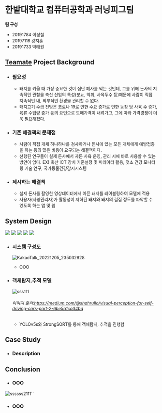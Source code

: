 # 한밭대학교 컴퓨터공학과 러닝피그팀

**팀 구성**
- 20191784 이성철 
- 20197118 강지훈
- 20191733 박태원

## <u>Teamate</u> Project Background
- ### 필요성
  - 돼지를 키울 때 가장 중요한 것이 집단 폐사를 막는 것인데, 그를 위해 돈사의 지속적인 관찰을 축산 산업의 특성(분뇨, 악취, 사육두수 등)때문에 사람이 직접 지속적인 내, 외부적인 환경을 관리할 수 없다.
  - 돼지고기 수급 전망은 코로나 19로 인한 수요 증가로 인한 농장 당 사육 수 증가, 육류 수입량 증가 등의 요인으로 도매가격이 내려가고, 그에 따라 가격경쟁이 더욱 필요해졌다.

- ### 기존 해결책의 문제점
  - 사람이 직접 개체 하나하나를 검사하거나 돈사에 있는 모든 개체에게 예방접종을 하는 등의 많은 비용이 요구되는 해결책이다.
  - 선행된 연구들이 실제 돈사에서 자돈 사육 운영, 관리 시에 바로 사용할 수 있는 방안이 없다.
  EX) 축산 ICT 장치 기준설정 및 빅데이터 활용, 젖소 건강 모니터링 기술 연구, 국가동물건강감시시스템 

- ### 제시하는 해결책
  - 실제 돈사를 촬영한 영상데이터에서 아픈 돼지를 레이블링하여 모델에 적용
  - 사용자(사양관리자)가 활동성이 저하된 돼지와 돼지의 결집 정도를 파악할 수 있도록 하는 앱 및 웹
  
## System Design
  <img src="https://img.shields.io/badge/Python-3776AB?style=flat-square&logo=Python&logoColor=white"/> <img src="https://img.shields.io/badge/Pytorch-EE4C2C?style=flat-square&logo=Pytorch&logoColor=white"/> <img src="https://img.shields.io/badge/Flutter-02569B?style=flat-square&logo=Flutter&logoColor=white"/> <img src="https://img.shields.io/badge/Flask-000000?style=flat-square&logo=Flask&logoColor=white"/> <img src="https://img.shields.io/badge/MySQL-4479A1?style=flat-square&logo=MySQL&logoColor=white"/> 

  - ### 시스템 구성도
    
    ![KakaoTalk_20221205_235032828](https://user-images.githubusercontent.com/102698011/205670757-59b35e90-f7e7-4275-8a34-ceaed012c9da.png)
    - OOO
    
  - ### 객체탐지,추적 모델
  
    ![sss111](https://user-images.githubusercontent.com/102698011/206099267-9a2f1c5e-adfa-43d6-9e97-5a1e0c62450e.PNG)
    ###### 이미지 출처:<https://medium.com/@shahrullo/visual-perception-for-self-driving-cars-part-2-6be5a1ca34bd>
     - YOLOv5s와 StrongSORT를 통해 객체탐지, 추적을 진행함
    
## Case Study
  - ### Description
  
  
## Conclusion
  - ### OOO
  ![ssssss2111``](https://user-images.githubusercontent.com/102698011/205670279-c93ad452-94ea-4941-b2d5-866da4b4e432.PNG)

  
  - ### OOO
  
